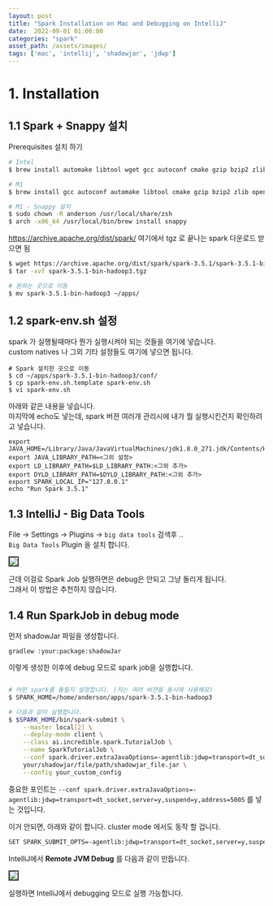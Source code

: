 ```yaml
---
layout: post
title: "Spark Installation on Mac and Debugging on IntelliJ"
date:  2022-09-01 01:00:00
categories: "spark"
asset_path: /assets/images/
tags: ['mac', 'intellij', 'shadowjar', 'jdwp']
---
```



# 1. Installation

## 1.1 Spark + Snappy 설치

Prerequisites 설치 하기

```bash
# Intel
$ brew install automake libtool wget gcc autoconf cmake gzip bzip2 zlib openssl snappy

# M1
$ brew install gcc autoconf automake libtool cmake gzip bzip2 zlib openssl

# M1 - Snappy 설치 
$ sudo chown -R anderson /usr/local/share/zsh
$ arch -x86_64 /usr/local/bin/brew install snappy
```

https://archive.apache.org/dist/spark/ 여기에서 tgz 로 끝나는 spark 다운로드 받으면 됨

```bash
$ wget https://archive.apache.org/dist/spark/spark-3.5.1/spark-3.5.1-bin-hadoop3.tgz
$ tar -xvf spark-3.5.1-bin-hadoop3.tgz

# 원하는 곳으로 이동
$ mv spark-3.5.1-bin-hadoop3 ~/apps/
```

## 1.2 spark-env.sh 설정

spark 가 실행될때마다 뭔가 실행시켜야 되는 것들을 여기에 넣습니다. <br>
custom natives 나 그외 기타 설정들도 여기에 넣으면 됩니다. 

```
# Spark 설치한 곳으로 이동
$ cd ~/apps/spark-3.5.1-bin-hadoop3/conf/
$ cp spark-env.sh.template spark-env.sh
$ vi spark-env.sh
```

아래와 같은 내용을 넣습니다.<br>
마지막에 echo도 넣는데, spark 버젼 여러개 관리시에 내가 뭘 실행시킨건지 확인하려고 넣습니다. 

```
export JAVA_HOME=/Library/Java/JavaVirtualMachines/jdk1.8.0_271.jdk/Contents/Home
export JAVA_LIBRARY_PATH=<그외 설정>
export LD_LIBRARY_PATH=$LD_LIBRARY_PATH:<그외 추가>
export DYLD_LIBRARY_PATH=$DYLD_LIBRARY_PATH:<그외 추가>
export SPARK_LOCAL_IP="127.0.0.1"
echo "Run Spark 3.5.1"
```






## 1.3 IntelliJ - Big Data Tools

File -> Settings -> Plugins ->  `big data tools` 검색후 .. <br> 
`Big Data Tools` Plugin 을 설치 합니다. 

<img src="{{ page.asset_path }}spark-on-pycharm-01.png" class="img-responsive img-rounded img-fluid center" style="border: 2px solid #333333">

근데 이걸로 Spark Job 실행하면은 debug은 안되고 그냥 돌리게 됩니다.<br>
그래서 이 방법은 추천하지 않습니다. 

## 1.4 Run SparkJob in debug mode

먼저 shadowJar 파일을 생성합니다. 

```
gradlew :your:package:shadowJar 
```

이렇게 생성한 이후에 debug 모드로 spark job을 실행합니다. 

```bash

# 어떤 spark를 돌릴지 설정합니다. (저는 여러 버젼을 동시에 사용해요)
$ SPARK_HOME=/home/anderson/apps/spark-3.5.1-bin-hadoop3

# 다음과 같이 실행합니다. 
$ $SPARK_HOME/bin/spark-submit \
    --master local[2] \
    --deploy-mode client \
    --class ai.incredible.spark.TutorialJob \
    --name SparkTutorialJob \
    --conf spark.driver.extraJavaOptions=-agentlib:jdwp=transport=dt_socket,server=y,suspend=y,address=5005 \
    your/shadowjar/file/path/shadowjar_file.jar \
    --config your_custom_config
```

중요한 포인트는 `--conf spark.driver.extraJavaOptions=-agentlib:jdwp=transport=dt_socket,server=y,suspend=y,address=5005` 
를 넣는 것입니다. 

이거 안되면, 아래와 같이 합니다. cluster mode 에서도 동작 할 겁니다. 

```bash
SET SPARK_SUBMIT_OPTS=-agentlib:jdwp=transport=dt_socket,server=y,suspend=y,address=5005
```

IntelliJ에서 **Remote JVM Debug** 를 다음과 같이 만듭니다.

<img src="{{ page.asset_path }}spark-job-debug-mode.png" class="img-responsive img-rounded img-fluid center" style="border: 2px solid #333333">

실행하면 IntelliJ에서 debugging 모드로 실행 가능합니다. 

